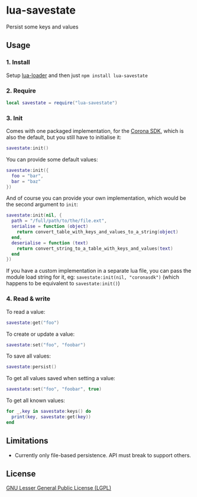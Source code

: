 # lua-savestate

Persist some keys and values

## Usage

### 1. Install
Setup [lua-loader](https://github.com/wscherphof/lua-loader) and then just `npm install lua-savestate`

### 2. Require
```lua
local savestate = require("lua-savestate")
```

### 3. Init
Comes with one packaged implementation, for the [Corona SDK](http://www.coronalabs.com/products/corona-sdk/), which is also the default, but you still have to initialise it:
```lua
savestate:init()
```
You can provide some default values:
```lua
savestate:init({
  foo = "bar",
  bar = "baz"
})
```
And of course you can provide your own implementation, which would be the second argument to `init`:
```lua
savestate:init(nil, {
  path = "/full/path/to/the/file.ext",
  serialise = function (object)
    return convert_table_with_keys_and_values_to_a_string(object)
  end,
  deserialise = function (text)
    return convert_string_to_a_table_with_keys_and_values(text)
  end
})
```
If you have a custom implementation in a separate lua file, you can pass the module load string for it, eg: `savestate:init(nil, "coronasdk")` (which happens to be equivalent to `savestate:init()`)

### 4. Read & write
To read a value:
```lua
savestate:get("foo")
```
To create or update a value:
```lua
savestate:set("foo", "foobar")
```
To save all values:
```lua
savestate:persist()
```
To get all values saved when setting a value:
```lua
savestate:set("foo", "foobar", true)
```
To get all known values:
```lua
for _,key in savestate:keys() do
  print(key, savestate:get(key))
end
```

## Limitations
- Currently only file-based persistence. API must break to support others.

## License
[GNU Lesser General Public License (LGPL)](http://www.gnu.org/licenses/lgpl-3.0.txt)
